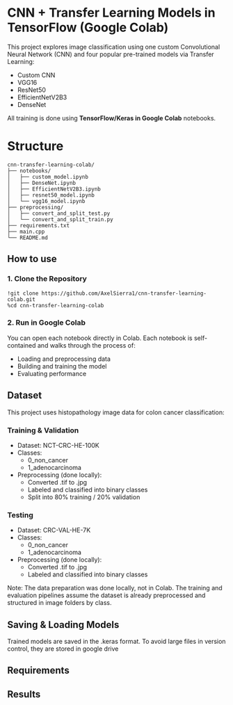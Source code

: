 # CNN + Transfer Learning Models in TensorFlow (Google Colab)

This project explores image classification using one custom Convolutional Neural Network (CNN) and four popular pre-trained models via Transfer Learning:
- Custom CNN
- VGG16
- ResNet50
- EfficientNetV2B3
- DenseNet

All training is done using **TensorFlow/Keras in Google Colab** notebooks.

# Structure
```
cnn-transfer-learning-colab/
├── notebooks/
│   ├── custom_model.ipynb
│   ├── DenseNet.ipynb
│   ├── EfficientNetV2B3.ipynb
│   ├── resnet50_model.ipynb
│   └── vgg16_model.ipynb
├── preprocessing/
│   ├── convert_and_split_test.py
│   └── convert_and_split_train.py
├── requirements.txt
├── main.cpp
└── README.md
```

## How to use
### 1. Clone the Repository
```
!git clone https://github.com/AxelSierra1/cnn-transfer-learning-colab.git
%cd cnn-transfer-learning-colab
```
### 2. Run in Google Colab
You can open each notebook directly in Colab. Each notebook is self-contained and walks through the process of:
- Loading and preprocessing data
- Building and training the model
- Evaluating performance

## Dataset
This project uses histopathology image data for colon cancer classification:

### Training & Validation
- Dataset: NCT-CRC-HE-100K
- Classes:
    - 0_non_cancer
    - 1_adenocarcinoma
- Preprocessing (done locally):
    - Converted .tif to .jpg
    - Labeled and classified into binary classes
    - Split into 80% training / 20% validation
 
### Testing
- Dataset: CRC-VAL-HE-7K
- Classes:
    - 0_non_cancer
    - 1_adenocarcinoma
- Preprocessing (done locally):
    - Converted .tif to .jpg
    - Labeled and classified into binary classes
 
Note: The data preparation was done locally, not in Colab. The training and evaluation pipelines assume the dataset is already preprocessed and structured in image folders by class.

## Saving & Loading Models
Trained models are saved in the .keras format. To avoid large files in version control, they are stored in google drive

## Requirements

## Results

